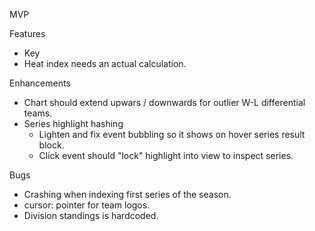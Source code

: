 MVP

Features

- Key
- Heat index needs an actual calculation.

Enhancements

- Chart should extend upwars / downwards for outlier W-L differential teams.
- Series highlight hashing
  - Lighten and fix event bubbling so it shows on hover series result block.
  - Click event should "lock" highlight into view to inspect series.

Bugs

- Crashing when indexing first series of the season.
- cursor: pointer for team logos.
- Division standings is hardcoded.
